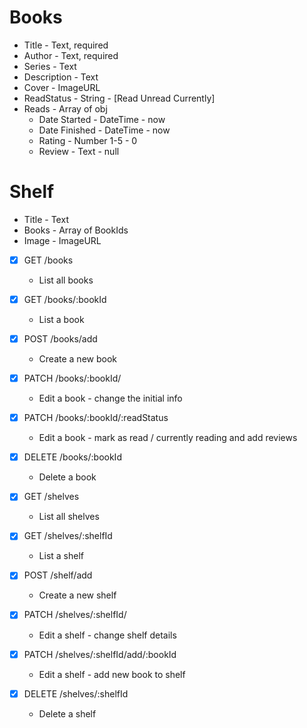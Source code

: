 # Books
* Title - Text, required
* Author - Text, required
* Series - Text
* Description - Text
* Cover - ImageURL
* ReadStatus - String - [Read Unread Currently]
* Reads - Array of obj
  * Date Started - DateTime - now
  * Date Finished - DateTime - now
  * Rating - Number 1-5 - 0
  * Review - Text - null

# Shelf
* Title - Text
* Books - Array of BookIds
* Image - ImageURL

* [x] GET /books
  * List all books
* [x] GET /books/:bookId
  * List a book
* [x] POST /books/add
  * Create a new book
* [x] PATCH /books/:bookId/
  * Edit a book - change the initial info
* [x] PATCH /books/:bookId/:readStatus
  * Edit a book - mark as read / currently reading and add reviews
* [x] DELETE /books/:bookId
  * Delete a book

* [x] GET /shelves
  * List all shelves
* [x] GET /shelves/:shelfId
  * List a shelf
* [x] POST /shelf/add
  * Create a new shelf
* [x] PATCH /shelves/:shelfId/
  * Edit a shelf - change shelf details
* [x] PATCH /shelves/:shelfId/add/:bookId
  * Edit a shelf - add new book to shelf
* [x] DELETE /shelves/:shelfId
  * Delete a shelf
